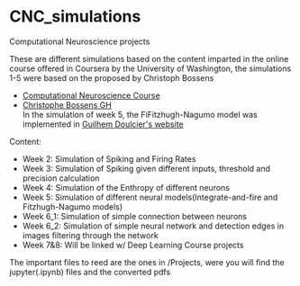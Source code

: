 # CNC_simulations
Computational Neuroscience projects

These are different simulations based on the content imparted in the online course offered in Coursera by the University of Washington, the simulations 1-5 were based on the proposed by Christoph Bossens  
- [Computational Neuroscience Course](https://es.coursera.org/learn/computational-neuroscience)  
- [Christophe Bossens GH](https://es.coursera.org/learn/computational-neuroscience)  
In the simulation of week 5, the FiFitzhugh-Nagumo model was implemented in [Guilhem Doulcier's website](https://www.normalesup.org/~doulcier/teaching/modeling/excitable_systems.html)

Content:
- Week 2: Simulation of Spiking and Firing Rates
- Week 3: Simulation of Spiking given different inputs, threshold and precision calculation
- Week 4: Simulation of the Enthropy of different neurons
- Week 5: Simulation of different neural models(Integrate-and-fire and Fitzhugh-Nagumo models)
- Week 6_1: Simulation of simple connection between neurons
- Week 6_2: Simulation of simple neural network and detection edges in images filtering through the network
- Week 7&8: Will be linked w/ Deep Learning Course projects

The important files to reed are the ones in /Projects, were you will find the jupyter(.ipynb) files and the converted pdfs
